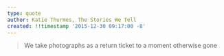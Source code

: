 ```yaml
---
type: quote
author: Katie Thurmes, The Stories We Tell
created: !!timestamp '2015-12-30 09:17:00 -8'
---
```

> We take photographs as a return ticket to a moment otherwise gone
